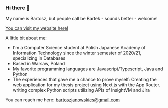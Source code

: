 ### Hi there 👋

My name is Bartosz, but people call be Bartek - sounds better - welcome!

[You can visit my website here!](https://d34thnote.github.io/Personal_website/#/About)

A little bit about me:
- I'm a Computer Science student at Polish Japanese Academy of Information Technology since the winter semester of 2020/21, specializing in Databases
- Based in Warsaw, Poland
- My favorite programming languages are Javascript/Typescript, Java and Python
- The experiences that gave me a chance to prove myself: Creating the web application for my thesis project using Next.js with the App Router. writing complex Python scripts utilizing APIs of InsightVM and Jira

You can reach me here: bartoszjanowskics@gmail.com
